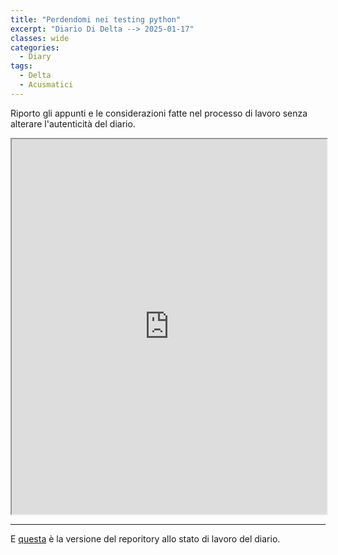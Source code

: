 ```yaml
---
title: "Perdendomi nei testing python"
excerpt: "Diario Di Delta --> 2025-01-17"
classes: wide
categories:
  - Diary
tags:
  - Delta
  - Acusmatici
---
```


Riporto gli appunti e le considerazioni fatte nel processo di lavoro senza alterare l'autenticità del diario.

<iframe src="https://docs.google.com/viewer?url=https://s-e-a-m.github.io/giulio-romano-de-mattia/assets/docs/2025-01-17_deltaBlog.pdf&embedded=true" width="100%" height="600px" allowfullscreen></iframe>

---


E [questa](https://github.com/DMGiulioRomano/delta/tree/12ad823609f3ba33774c92702d92d94dcde17d41) è la versione del reporitory allo stato di lavoro del diario.

